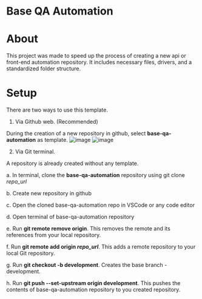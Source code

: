 # Base QA Automation

# About

This project was made to speed up the process of creating a new api or front-end automation repository.
It includes necessary files, drivers, and a standardized folder structure.

# Setup
There are two ways to use this template.

1. Via Github web. (Recommended)

During the creation of a new repository in github, select **base-qa-automation** as template. 
![image](https://github.com/user-attachments/assets/df8aa3a2-fbb4-470e-af14-4a7ae10b31f6)
![image](https://github.com/user-attachments/assets/e20ea183-e41c-4438-84c8-6b8a0ba5f3be)

2. Via Git terminal.

A repository is already created without any template.

  a. In terminal, clone the **base-qa-automation** repository using git clone _repo_url_
  
  b. Create new repository in github
  
  c. Open the cloned base-qa-automation repo in VSCode or any code editor

  d. Open terminal of base-qa-automation repository

  e. Run **git remote remove origin**. This removes the remote and its references from your local repository.

  f. Run **git remote add origin _repo_url_**. This adds a remote repository to your local Git repository.

  g. Run **git checkout -b development**. Creates the base branch - development.

  h. Run **git push --set-upstream origin development**. This pushes the contents of base-qa-automation repository to you created repository.
